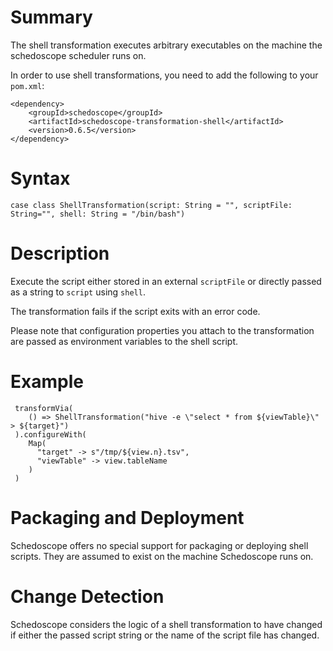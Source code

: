 # Summary

The shell transformation executes arbitrary executables on the machine the schedoscope scheduler runs on.

In order to use shell transformations, you need to add the following to your `pom.xml`:

    <dependency>
        <groupId>schedoscope</groupId>
        <artifactId>schedoscope-transformation-shell</artifactId>
        <version>0.6.5</version>
    </dependency>

# Syntax

    case class ShellTransformation(script: String = "", scriptFile: String="", shell: String = "/bin/bash")

# Description

Execute the script either stored in an external `scriptFile` or directly passed as a string to `script` using `shell`.

The transformation fails if the script exits with an error code.

Please note that configuration properties you attach to the transformation are passed as environment variables to the shell script.

# Example

     transformVia(
        () => ShellTransformation("hive -e \"select * from ${viewTable}\" > ${target}")
     ).configureWith(
        Map(
          "target" -> s"/tmp/${view.n}.tsv",
          "viewTable" -> view.tableName
        )
     )  

# Packaging and Deployment

Schedoscope offers no special support for packaging or deploying shell scripts. They are assumed to exist on the machine Schedoscope runs on.

# Change Detection

Schedoscope considers the logic of a shell transformation to have changed if either the passed script string or the name of the script file has changed.